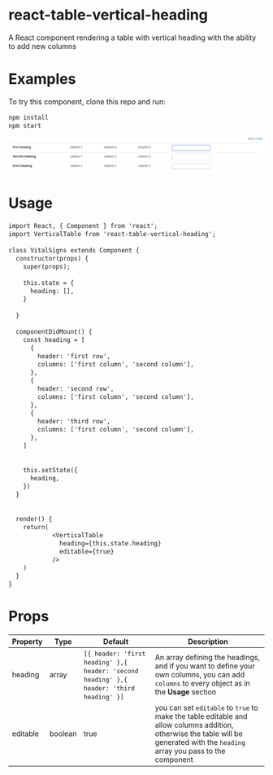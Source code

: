 # react-table-vertical-heading
A React component rendering a table with vertical heading with the ability to add new columns

# Examples
To try this component, clone this repo and run:
```
npm install
npm start
```

![Demo Image](https://github.com/elghali/react-table-vertical-heading/blob/master/public/images/demo1.png)

# Usage

```
import React, { Component } from 'react';
import VerticalTable from 'react-table-vertical-heading';

class VitalSigns extends Component {
  constructor(props) {
    super(props);

    this.state = {
      heading: [],
    }

  }

  componentDidMount() {
    const heading = [
      {
        header: 'first row',
        columns: ['first column', 'second column'],
      },
      {
        header: 'second row',
        columns: ['first column', 'second column'],
      },
      {
        header: 'third row',
        columns: ['first column', 'second column'],
      },
    ]
    

    this.setState({
      heading,
    })
  }


  render() {
    return(
            <VerticalTable 
              heading={this.state.heading}
              editable={true}
            />
    )
  }
}

```

# Props

Property | Type | Default | Description
---------|------|---------|------------
heading  |array | `[{ header: 'first heading' },{ header: 'second heading' },{ header: 'third heading' }]` | An array defining the headings, and if you want to define your own columns, you can add `columns` to every object as in the **Usage** section
editable | boolean | true | you can set `editable` to `true` to make the table editable and allow columns addition, otherwise the table will be generated with the `heading` array you pass to the component


